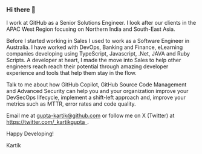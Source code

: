 ### Hi there 👋

I work at GitHub as a Senior Solutions Engineer. I look after our clients in the APAC West Region focusing on Northern India and South-East Asia. 

Before I started working in Sales I used to work as a Software Engineer in Australia. I have worked with DevOps, Banking and Finance, eLearning companies developing using TypeScript, Javascript, .Net, JAVA and Ruby Scripts. A developer at heart, I made the move into Sales to help other engineers reach reach their potential through amazing developer experience and tools that help them stay in the flow. 

Talk to me about how GitHub Copilot, GitHub Source Code Management and Advanced Security can help you and your organization improve your DevSecOps lifecycle, implement a shift-left approach and, improve your metrics such as MTTR, error rates and code quality.

Email me at gupta-kartik@github.com or follow me on X (Twitter) at https://twitter.com/_kartikgupta_. 

Happy Developing!

Kartik

<!--
**gupta-kartik/gupta-kartik** is a ✨ _special_ ✨ repository because its `README.md` (this file) appears on your GitHub profile.

Here are some ideas to get you started:

- 🔭 I’m currently working on ...
- 🌱 I’m currently learning ...
- 👯 I’m looking to collaborate on ...
- 🤔 I’m looking for help with ...
- 💬 Ask me about ...
- 📫 How to reach me: ...
- 😄 Pronouns: ...
- ⚡ Fun fact: ...
-->
